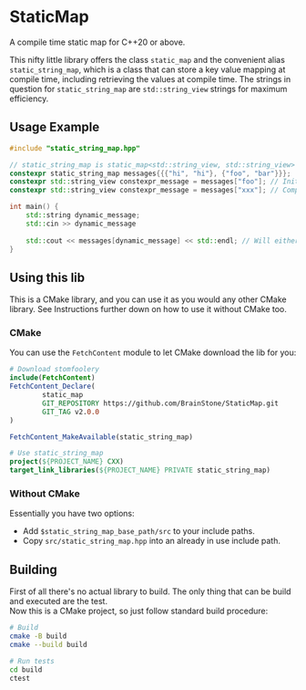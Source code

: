 # StaticMap

A compile time static map for C++20 or above.

This nifty little library offers the class `static_map` and the convenient alias `static_string_map`, which is a class
that can store a key value mapping at compile time, including retrieving the values at compile time. The strings in
question for `static_string_map` are `std::string_view` strings for maximum efficiency.

## Usage Example

```cpp
#include "static_string_map.hpp"

// static_string_map is static_map<std::string_view, std::string_view>
constexpr static_string_map messages{{{"hi", "hi"}, {"foo", "bar"}}};
constexpr std::string_view constexpr_message = messages["foo"]; // Initialized to "bar"
constexpr std::string_view constexpr_message = messages["xxx"]; // Compile error

int main() {
    std::string dynamic_message;
    std::cin >> dynamic_message
    
    std::cout << messages[dynamic_message] << std::endl; // Will either print the corresponding message or throw an exception
}
```

## Using this lib

This is a CMake library, and you can use it as you would any other CMake library. See Instructions further down on how
to use it without CMake too.

### CMake

You can use the `FetchContent` module to let CMake download the lib for you:

```cmake
# Download stomfoolery
include(FetchContent)
FetchContent_Declare(
        static_map
        GIT_REPOSITORY https://github.com/BrainStone/StaticMap.git
        GIT_TAG v2.0.0
)

FetchContent_MakeAvailable(static_string_map)

# Use static_string_map
project(${PROJECT_NAME} CXX)
target_link_libraries(${PROJECT_NAME} PRIVATE static_string_map)
```

### Without CMake

Essentially you have two options:

- Add `$static_string_map_base_path/src` to your include paths.
- Copy `src/static_string_map.hpp` into an already in use include path.

## Building

First of all there's no actual library to build. The only thing that can be build and executed are the test.  
Now this is a CMake project, so just follow standard build procedure:

```bash
# Build
cmake -B build
cmake --build build

# Run tests
cd build
ctest
```
